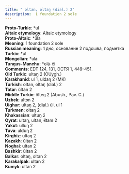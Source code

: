 ```yaml
---
title: " oltan, oltaŋ (dial.) 2"
description:  1 foundation 2 sole
---
```


<strong>Proto-Turkic</strong>:  *ul<br>
<strong>Altaic etymology</strong>:  Altaic etymology<br>
<strong> Proto-Altaic</strong>:  *ŭla<br>
<strong>Meaning</strong>:  1 foundation 2 sole<br>
<strong>Russian meaning</strong>:  1 дно, основание 2 подошва, подметка<br>
<strong>Turkic</strong>:  *ul<br>
<strong>Mongolian</strong>:  *ula<br>
<strong>Tungus-Manchu</strong>:  *olā-či<br>
<strong>Comments</strong>:  EDT 124, 131, ЭСТЯ 1, 449-451.<br>
<strong>Old Turkic</strong>:  ultaŋ 2 (OUygh.)<br>
<strong>Karakhanid</strong>:  ul 1, uldaŋ 2 (MK)<br>
<strong>Turkish</strong>:  oltan, oltaŋ (dial.) 2<br>
<strong>Tatar</strong>:  ŭltan 2<br>
<strong>Middle Turkic</strong>:  ölteŋ 2 (Abush., Pav. C.)<br>
<strong>Uzbek</strong>:  ultɔn 2<br>
<strong>Uighur</strong>:  ultaŋ 2, (dial.) ūl, ul 1<br>
<strong>Turkmen</strong>:  oltaŋ 2<br>
<strong>Khakassian</strong>:  ultuŋ 2<br>
<strong>Oyrat</strong>:  ultaŋ, ultan, ɨltam 2<br>
<strong>Yakut</strong>:  ulluŋ 2<br>
<strong>Tuva</strong>:  ulduŋ 2<br>
<strong>Kirghiz</strong>:  ultaŋ 2<br>
<strong>Kazakh</strong>:  ŭltan 2<br>
<strong>Noghai</strong>:  ultan 2<br>
<strong>Bashkir</strong>:  ŭltan 2<br>
<strong>Balkar</strong>:  oltaŋ, oltan 2<br>
<strong>Karakalpak</strong>:  ultan 2<br>
<strong>Kumyk</strong>:  ultan 2<br>



